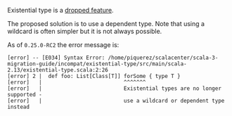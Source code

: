 Existential type is a [dropped feature](https://dotty.epfl.ch/docs/reference/dropped-features/existential-types.html).

The proposed solution is to use a dependent type. Note that using a wildcard is often simpler but it is not always possible. 

As of `0.25.0-RC2` the error message is:
``` 
[error] -- [E034] Syntax Error: /home/piquerez/scalacenter/scala-3-migration-guide/incompat/existential-type/src/main/scala-2.13/existential-type.scala:2:26 
[error] 2 |  def foo: List[Class[T]] forSome { type T }
[error]   |                          ^^^^^^^
[error]   |                          Existential types are no longer supported -
[error]   |                          use a wildcard or dependent type instead
```